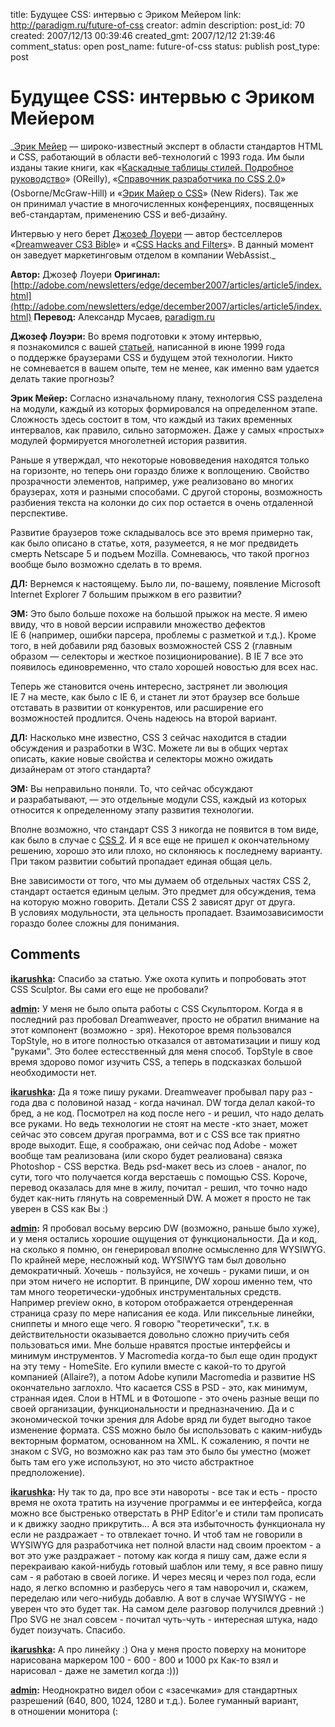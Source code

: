 title: Будущее CSS: интервью с Эриком Мейером
link: http://paradigm.ru/future-of-css
creator: admin
description:
post_id: 70
created: 2007/12/13 00:39:46
created_gmt: 2007/12/12 21:39:46
comment_status: open
post_name: future-of-css
status: publish
post_type: post

# Будущее CSS: интервью с Эриком Мейером

_[Эрик Мейер](http://en.wikipedia.org/wiki/Eric_Meyer) — широко-известный эксперт в области стандартов HTML и CSS, работающий в области веб-технологий с 1993 года. Им были изданы такие книги, как «[Каскадные таблицы стилей. Подробное руководство](http://b23.ru/eo9)» (OReilly), «[Справочник разработчика по CSS 2.0](http://b23.ru/eom)» (Osborne/McGraw-Hill) и «[Эрик Майер о CSS](http://b23.ru/e9j)» (New Riders). Так же он принимал участие в многочисленных конференциях, посвященных веб-стандартам, применению CSS и веб-дизайну.

Интервью у него берет [Джозеф Лоуери](http://en.wikipedia.org/wiki/Joseph_Lowery) — автор бестселлеров «[Dreamweaver CS3 Bible](http://b23.ru/eoo)» и «[CSS Hacks and Filters](http://b23.ru/eob)». В данный момент он заведует маркетинговым отделом в компании WebAssist._



**Автор:** Джозеф Лоуери **Оригинал:** [http://adobe.com/newsletters/edge/december2007/articles/article5/index.html](http://adobe.com/newsletters/edge/december2007/articles/article5/index.html) **Перевод:** Александр Мусаев, [paradigm.ru](http://paradigm.ru)



**Джозеф Лоуэри:** Во время подготовки к этому интервью, я познакомился с вашей [статьей](http://meyerweb.com/eric/articles/webrev/199906.html), написанной в июне 1999 года о поддержке браузерами CSS и будущем этой технологии. Никто не сомневается в вашем опыте, тем не менее, как именно вам удается делать такие прогнозы?

**Эрик Мейер:** Согласно изначальному плану, технология CSS разделена на модули, каждый из которых формировался на определенном этапе. Сложность здесь состоит в том, что каждый из таких временных интервалов, как правило, сильно заторможен. Даже у самых «простых» модулей формируется многолетней история развития.

Раньше я утверждал, что некоторые нововведения находятся только на горизонте, но теперь они гораздо ближе к воплощению. Свойство прозрачности элементов, например, уже реализовано во многих браузерах, хотя и разными способами. С другой стороны, возможность разбиения текста на колонки до сих пор остается в очень отдаленной перспективе.

Развитие браузеров тоже складывалось все это время примерно так, как было описано в статье, хотя, разумеется, я не мог предвидеть смерть Netscape 5 и подъем Mozilla. Сомневаюсь, что такой прогноз вообще было возможно сделать в то время.

**ДЛ:** Вернемся к настоящему. Было ли, по-вашему, появление Microsoft Internet Explorer 7 большим прыжком в его развитии?

**ЭМ:** Это было больше похоже на большой прыжок на месте. Я имею ввиду, что в новой версии исправили множество дефектов IE 6 (например, ошибки парсера, проблемы с разметкой и т.д.). Кроме того, в ней добавили ряд базовых возможностей CSS 2 (главным образом — селекторы и жесткое позиционирование). В IE 7 все это появилось единовременно, что стало хорошей новостью для всех нас.

Теперь же становится очень интересно, застрянет ли эволюция IE 7 на месте, как было с IE 6, и станет ли этот браузер все больше отставать в развитии от конкурентов, или расширение его возможностей продлится. Очень надеюсь на второй вариант.

**ДЛ:** Насколько мне известно, CSS 3 сейчас находится в стадии обсуждения и разработки в W3C. Можете ли вы в общих чертах описать, какие новые свойства и селекторы можно ожидать дизайнерам от этого стандарта?

**ЭМ:** Вы неправильно поняли. То, что сейчас обсуждают и разрабатывают, — это отдельные модули CSS, каждый из которых относится к определенному этапу развития технологии.

Вполне возможно, что стандарт CSS 3 никогда не появится в том виде, как было в случае с [CSS 2](http://www.w3.org/TR/REC-CSS2/). И я все еще не пришел к окончательному решению, хорошо это или плохо, но склоняюсь к последнему варианту. При таком развитии событий пропадает единая общая цель.

Вне зависимости от того, что мы думаем об отдельных частях CSS 2, стандарт остается единым целым. Это предмет для обсуждения, тема на которую можно говорить. Детали CSS 2 зависят друг от друга. В условиях модульности, эта цельность пропадает. Взаимозависимости гораздо более сложны для понимания.

## Comments

**[ikarushka](#47 "2007/12/14 22:30:10"):** Спасибо за статью. Уже охота купить и попробовать этот CSS Sculptor. Вы сами его еще не пробовали?

**[admin](#49 "2007/12/14 22:57:03"):** У меня не было опыта работы с CSS Скульптором. Когда я в последний раз пробовал Dreamweaver, просто не обратил внимание на этот компонент (возможно - зря). Некоторое время пользовался TopStyle, но в итоге полностью отказался от автоматизации и пишу код "руками". Это более естесственный для меня способ. TopStyle в свое время здорово помог изучить CSS, а теперь в подсказках большой необходимости нет.

**[ikarushka](#52 "2007/12/14 23:29:26"):** Да я тоже пишу руками. Dreamweaver пробывал пару раз - года два с половиной назад - когда начинал. DW тогда делал какой-то бред, а не код. Посмотрел на код после него - и решил, что надо делать все руками. Но ведь технологии не стоят на месте -кто знает, может сейчас это совсем другая программа, вот и с CSS все так приятно вроде выходит. Еще, я соображаю, они сейчас под Adobe - может вообще там реализована (или скоро будет реалиована) связка Photoshop - CSS верстка. Ведь psd-макет весь из слоев - аналог, по сути, того что получается когда верстаешь с помощью CSS. Короче, перевод оказалась для мне в жилу, почитал - решил, что точно надо будет как-нить глянуть на современный DW. А может я просто не так уверен в CSS как Вы :)

**[admin](#53 "2007/12/15 00:38:04"):** Я пробовал восьму версию DW (возможно, раньше было хуже), и у меня остались хорошие ощущения от функциональности. Да и код, на сколько я помню, он генерировал вполне осмысленно для WYSIWYG. По крайней мере, несложный код. WYSIWYG там был довольно демократичный. Хочешь - пользуйся, не хочешь - руками пиши, и он при этом ничего не испортит. В принципе, DW хорош именно тем, что там много теоретически-удобных инструментальных средств. Например preview окно, в котором отображается отрендеренная страница сразу по мере написания ее кода. Или пиксельные линейки, сниппеты и много еще чего. Я говорю "теоретически", т.к. в действительности оказывается довольно сложно приучить себя пользоваться ими. Мне больше нравятся простые интерфейсы и минимум инструментов. У Macromedia когда-то был еще один продукт на эту тему - HomeSite. Его купили вместе с какой-то то другой компанией (Allaire?), а потом Adobe купили Macromedia и развитие HS окончательно заглохло. Что касается CSS в PSD - это, как минимум, странная идея. Слои в HTML и в Фотошопе - это очень разные вещи по своей организации, функциональности и предназначению. Да и с экономической точки зрения для Adobe вряд ли будет выгодно такое изменение формата. CSS можно было бы использовать с каким-нибудь векторным форматом, основанном на XML. К сожалению, я почти не знаком с SVG, но возможно как раз там это было бы уместно (может быть там его уже используют, но это чисто абстрактное предположение).

**[ikarushka](#55 "2007/12/15 10:45:54"):** Ну так то да, про все эти навороты - все так и есть - просто время не охота тратить на изучение программы и ее интерфейса, когда можно все быстренько отверстать в PHP Editor'е и стили там прописать и к движку заодно прикрутить... А вся эта избыточность функционала ну если не раздражает - то отвлекает точно. И чтоб там не говорили в WYSIWYG для разработчика нет полной власти над своим проектом - а вот это уже раздражает - потому как когда я пишу сам, даже если я перекраиваю какой-нибудь готовый шаблон или тему, я все равно пишу сам - я работаю в своей логике. И через месяц и через пол года, если надо, я легко вспомню и разберусь чего я там наворочил и, скажем, переделаю или чего-нибудь добавлю. А вот в случае WYSIWYG - не уверен что это будет так. На самом деле разговор получился древний :) Про SVG не знал совсем - почитал чуть-чуть - интересная штука, надо будет поизучать. Спасибо.

**[ikarushka](#56 "2007/12/15 10:53:58"):** А про линейку :) Она у меня просто поверху на мониторе нарисована маркером 100 - 600 - 800 и 1000 px Как-то взял и нарисовал - даже не заметил когда :)))

**[admin](#59 "2007/12/15 15:19:41"):** Неоднократно видел обои с «засечками» для стандартных разрешений (640, 800, 1024, 1280 и т.д.). Более гуманный вариант, в отношении монитора (:

